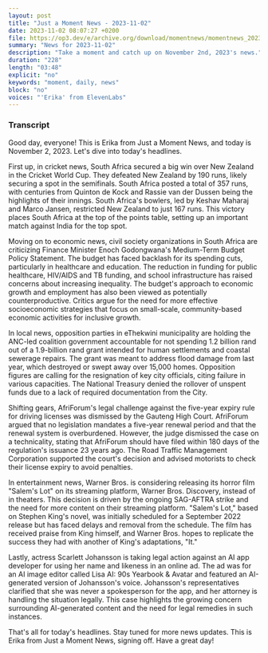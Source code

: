 ```yaml
---
layout: post
title: "Just a Moment News - 2023-11-02"
date: 2023-11-02 08:07:27 +0200
file: https://op3.dev/e/archive.org/download/momentnews/momentnews_2023-11-02.mp3
summary: "News for 2023-11-02"
description: "Take a moment and catch up on November 2nd, 2023's news."
duration: "228"
length: "03:48"
explicit: "no"
keywords: "moment, daily, news"
block: "no"
voices: "'Erika' from ElevenLabs"
---
```


### Transcript

Good day, everyone! This is Erika from Just a Moment News, and today is November 2, 2023. Let's dive into today's headlines.

First up, in cricket news, South Africa secured a big win over New Zealand in the Cricket World Cup. They defeated New Zealand by 190 runs, likely securing a spot in the semifinals. South Africa posted a total of 357 runs, with centuries from Quinton de Kock and Rassie van der Dussen being the highlights of their innings. South Africa's bowlers, led by Keshav Maharaj and Marco Jansen, restricted New Zealand to just 167 runs. This victory places South Africa at the top of the points table, setting up an important match against India for the top spot.

Moving on to economic news, civil society organizations in South Africa are criticizing Finance Minister Enoch Godongwana's Medium-Term Budget Policy Statement. The budget has faced backlash for its spending cuts, particularly in healthcare and education. The reduction in funding for public healthcare, HIV/AIDS and TB funding, and school infrastructure has raised concerns about increasing inequality. The budget's approach to economic growth and employment has also been viewed as potentially counterproductive. Critics argue for the need for more effective socioeconomic strategies that focus on small-scale, community-based economic activities for inclusive growth.

In local news, opposition parties in eThekwini municipality are holding the ANC-led coalition government accountable for not spending 1.2 billion rand out of a 1.9-billion rand grant intended for human settlements and coastal sewerage repairs. The grant was meant to address flood damage from last year, which destroyed or swept away over 15,000 homes. Opposition figures are calling for the resignation of key city officials, citing failure in various capacities. The National Treasury denied the rollover of unspent funds due to a lack of required documentation from the City.

Shifting gears, AfriForum's legal challenge against the five-year expiry rule for driving licenses was dismissed by the Gauteng High Court. AfriForum argued that no legislation mandates a five-year renewal period and that the renewal system is overburdened. However, the judge dismissed the case on a technicality, stating that AfriForum should have filed within 180 days of the regulation's issuance 23 years ago. The Road Traffic Management Corporation supported the court's decision and advised motorists to check their license expiry to avoid penalties.

In entertainment news, Warner Bros. is considering releasing its horror film "Salem's Lot" on its streaming platform, Warner Bros. Discovery, instead of in theaters. This decision is driven by the ongoing SAG-AFTRA strike and the need for more content on their streaming platform. "Salem's Lot," based on Stephen King's novel, was initially scheduled for a September 2022 release but has faced delays and removal from the schedule. The film has received praise from King himself, and Warner Bros. hopes to replicate the success they had with another of King's adaptations, "It."

Lastly, actress Scarlett Johansson is taking legal action against an AI app developer for using her name and likeness in an online ad. The ad was for an AI image editor called Lisa AI: 90s Yearbook & Avatar and featured an AI-generated version of Johansson's voice. Johansson's representatives clarified that she was never a spokesperson for the app, and her attorney is handling the situation legally. This case highlights the growing concern surrounding AI-generated content and the need for legal remedies in such instances.

That's all for today's headlines. Stay tuned for more news updates. This is Erika from Just a Moment News, signing off. Have a great day!
